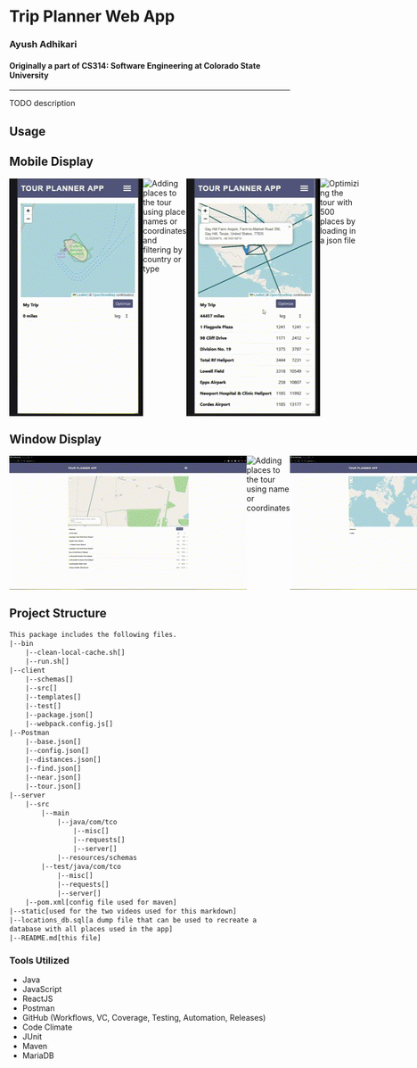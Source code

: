 # Trip Planner Web App
### Ayush Adhikari
#### Originally a part of CS314: Software Engineering at Colorado State University
<hr>

TODO description

## Usage


## Mobile Display
<div style='display: flex;'>
    <img src='./static/Mobile_Add_Map.gif' title='Adding to the tour by clicking on the map'>
    <img src='./static/Mobile_Where_Type.gif' title='Adding places to the tour using place names or coordinates and filtering by country or type'>
    <img src='./static/Mobile_Optimize.gif' title='Optimizing the tour with places added'>
    <img src='./static/Mobile_500.gif' title='Optimizing the tour with 500 places by loading in a json file'>
</div>


## Window Display
<div style='display: flex'>
    <img src='./static/Window_Add_Place.gif' title='Adding to the tour by clicking on the map'>
    <img src='./static/Window_Where_Near.gif' title='Adding places to the tour using name or coordinates'>
    <img src='./static/Window_500.gif' title='Optimizing the tour with 500 places'>
    <img src='./static/Window_Save.gif' title='Saving the tour as a json and kml file'>
</div>

## Project Structure
```
This package includes the following files.
|--bin  
    |--clean-local-cache.sh[]  
    |--run.sh[]  
|--client  
    |--schemas[]  
    |--src[]  
    |--templates[]  
    |--test[]  
    |--package.json[]  
    |--webpack.config.js[]  
|--Postman  
    |--base.json[]  
    |--config.json[]  
    |--distances.json[]  
    |--find.json[]  
    |--near.json[]  
    |--tour.json[]  
|--server  
    |--src  
        |--main  
            |--java/com/tco  
                |--misc[]  
                |--requests[]  
                |--server[]  
            |--resources/schemas  
        |--test/java/com/tco  
            |--misc[]  
            |--requests[]  
            |--server[]  
    |--pom.xml[config file used for maven]  
|--static[used for the two videos used for this markdown]  
|--locations_db.sql[a dump file that can be used to recreate a database with all places used in the app]  
|--README.md[this file]  
```

### Tools Utilized
- Java
- JavaScript
- ReactJS
- Postman
- GitHub (Workflows, VC, Coverage, Testing, Automation, Releases)
- Code Climate
- JUnit
- Maven
- MariaDB

